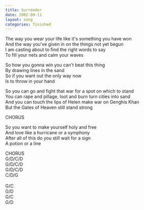 ```yaml
---
title: Surrender
date: 2002-09-11
layout: song
categories: finished
---
```

The way you wear your life like it's something you have won  
And the way you've given in on the things not yet begun  
I am casting about to find the right words to say  
To fill your nets and calm your waves

<div class="chorus">
  So how you gonna win you can't beat this thing<br/>
  By drawing lines in the sand<br/>
  So if you want out the only way now<br/>
  Is to throw in your hand
</div>

So you can go and fight that war for a spot on which to stand  
You can rape and pillage, loot and burn turn cities into sand  
And you can touch the lips of Helen make war on Genghis Khan  
But the Gates of Heaven still stand strong

<div class="chorus">CHORUS</div>

So you want to make yourself holy and free  
And love like a hurricane or a symphony  
After all of this do you still wait for a sign  
A potion or a line

<div class="chorus">CHORUS</div>

<div class="chords">
  G/D/C/D<br/>
  G/D/C/D<br/>
  G/D/C/D<br/>
  C/D/G<br/>
  <br/>
  G/C<br/>
  G/D<br/>
  G/C<br/>
  G/D
</div>
